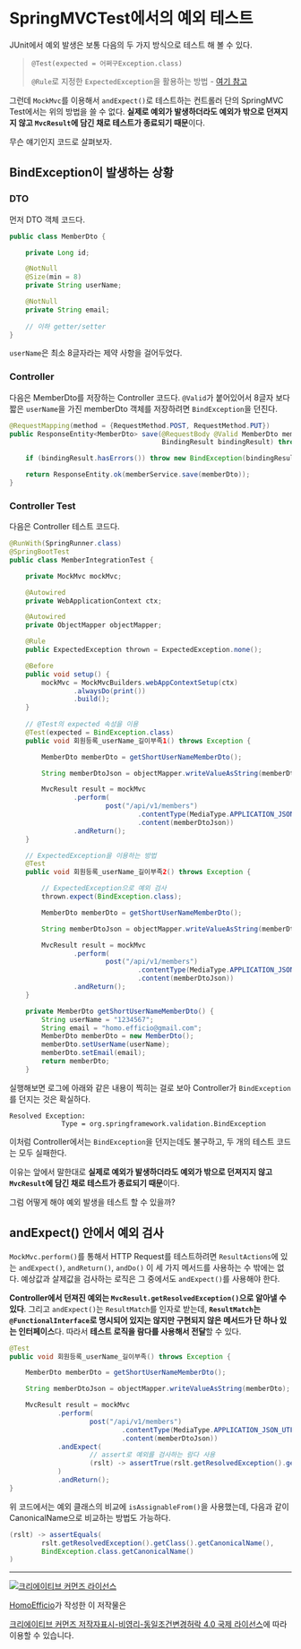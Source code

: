 # SpringMVCTest에서의 예외 테스트

JUnit에서 예외 발생은 보통 다음의 두 가지 방식으로 테스트 해 볼 수 있다.

>`@Test(expected = 어쩌구Exception.class)`
>
>`@Rule`로 지정한 `ExpectedException`을 활용하는 방법 - [여기 참고](https://www.javacodegeeks.com/2014/03/junit-expectedexception-rule-beyond-basics.html)

그런데 `MockMvc`를 이용해서 `andExpect()`로 테스트하는 컨트롤러 단의 SpringMVC Test에서는 위의 방법을 쓸 수 없다. **실제로 예외가 발생하더라도 예외가 밖으로 던져지지 않고 `MvcResult`에 담긴 채로 테스트가 종료되기 때문**이다.

무슨 얘기인지 코드로 살펴보자.

## BindException이 발생하는 상황

### DTO

먼저 DTO 객체 코드다.

```java
public class MemberDto {

    private Long id;

    @NotNull
    @Size(min = 8)
    private String userName;

    @NotNull
    private String email;
    
    // 이하 getter/setter
}
```

`userName`은 최소 8글자라는 제약 사항을 걸어두었다.

### Controller

다음은 MemberDto를 저장하는 Controller 코드다. `@Valid`가 붙어있어서 8글자 보다 짧은 `userName`을 가진 memberDto 객체를 저장하려면 `BindException`을 던진다. 

```java
@RequestMapping(method = {RequestMethod.POST, RequestMethod.PUT})
public ResponseEntity<MemberDto> save(@RequestBody @Valid MemberDto memberDto,
                                      BindingResult bindingResult) throws BindException {

    if (bindingResult.hasErrors()) throw new BindException(bindingResult);

    return ResponseEntity.ok(memberService.save(memberDto));
}
```

### Controller Test

다음은 Controller 테스트 코드다.

```java
@RunWith(SpringRunner.class)
@SpringBootTest
public class MemberIntegrationTest {

    private MockMvc mockMvc;

    @Autowired
    private WebApplicationContext ctx;

    @Autowired
    private ObjectMapper objectMapper;

    @Rule
    public ExpectedException thrown = ExpectedException.none();

    @Before
    public void setup() {
        mockMvc = MockMvcBuilders.webAppContextSetup(ctx)
                .alwaysDo(print())
                .build();
    }
    
    // @Test의 expected 속성을 이용 
    @Test(expected = BindException.class)
    public void 회원등록_userName_길이부족1() throws Exception {

        MemberDto memberDto = getShortUserNameMemberDto();

        String memberDtoJson = objectMapper.writeValueAsString(memberDto);

        MvcResult result = mockMvc
                .perform(
                        post("/api/v1/members")
                                .contentType(MediaType.APPLICATION_JSON_UTF8)
                                .content(memberDtoJson))
                .andReturn();
    }

    // ExpectedException을 이용하는 방법
    @Test
    public void 회원등록_userName_길이부족2() throws Exception {

        // ExpectedException으로 예외 검사
        thrown.expect(BindException.class);

        MemberDto memberDto = getShortUserNameMemberDto();

        String memberDtoJson = objectMapper.writeValueAsString(memberDto);

        MvcResult result = mockMvc
                .perform(
                        post("/api/v1/members")
                                .contentType(MediaType.APPLICATION_JSON_UTF8)
                                .content(memberDtoJson))
                .andReturn();
    }

    private MemberDto getShortUserNameMemberDto() {
        String userName = "1234567";
        String email = "homo.efficio@gmail.com";
        MemberDto memberDto = new MemberDto();
        memberDto.setUserName(userName);
        memberDto.setEmail(email);
        return memberDto;
    }
```

실행해보면 로그에 아래와 같은 내용이 찍히는 걸로 보아 Controller가 `BindException`를 던지는 것은 확실하다.

```
Resolved Exception:
             Type = org.springframework.validation.BindException
```

이처럼 Controller에서는 `BindException`을 던지는데도 불구하고, 두 개의 테스트 코드는 모두 실패한다.

이유는 앞에서 말한대로 **실제로 예외가 발생하더라도 예외가 밖으로 던져지지 않고 `MvcResult`에 담긴 채로 테스트가 종료되기 때문**이다.

그럼 어떻게 해야 예외 발생을 테스트 할 수 있을까?

## andExpect() 안에서 예외 검사

`MockMvc.perform()`를 통해서 HTTP Request를 테스트하려면 `ResultActions`에 있는 `andExpect()`, `andReturn()`, `andDo()` 이 세 가지 메서드를 사용하는 수 밖에는 없다. 예상값과 살제값을 검사하는 로직은 그 중에서도 `andExpect()`를 사용해야 한다.

**Controller에서 던져진 예외는 `MvcResult.getResolvedException()`으로 알아낼 수 있다**. 그리고 `andExpect()`는 `ResultMatch`를 인자로 받는데, **`ResultMatch`는 `@FunctionalInterface`로 명시되어 있지는 않지만 구현되지 않은 메서드가 단 하나 있는 인터페이스**다. 따라서 **테스트 로직을 람다를 사용해서 전달**할 수 있다.

```java
@Test
public void 회원등록_userName_길이부족() throws Exception {

    MemberDto memberDto = getShortUserNameMemberDto();

    String memberDtoJson = objectMapper.writeValueAsString(memberDto);

    MvcResult result = mockMvc
            .perform(
                    post("/api/v1/members")
                            .contentType(MediaType.APPLICATION_JSON_UTF8)
                            .content(memberDtoJson))
            .andExpect(
                    // assert로 예외를 검사하는 람다 사용 
                    (rslt) -> assertTrue(rslt.getResolvedException().getClass().isAssignableFrom(BindException.class))
            )
            .andReturn();
}
```

위 코드에서는 예외 클래스의 비교에 `isAssignableFrom()`을 사용했는데, 다음과 같이 CanonicalName으로 비교하는 방법도 가능하다.

```java
(rslt) -> assertEquals(
        rslt.getResolvedException().getClass().getCanonicalName(),
        BindException.class.getCanonicalName()
)
```

----
<a rel="license" href="http://creativecommons.org/licenses/by-nc-sa/4.0/"><img alt="크리에이티브 커먼즈 라이선스" style="border-width:0" src="https://i.creativecommons.org/l/by-nc-sa/4.0/88x31.png" /></a>

<a href='https://www.facebook.com/hanmomhanda' target='_blank'>HomoEfficio</a>가 작성한 이 저작물은

<a rel="license" href="http://creativecommons.org/licenses/by-nc-sa/4.0/">크리에이티브 커먼즈 저작자표시-비영리-동일조건변경허락 4.0 국제 라이선스</a>에 따라 이용할 수 있습니다.
